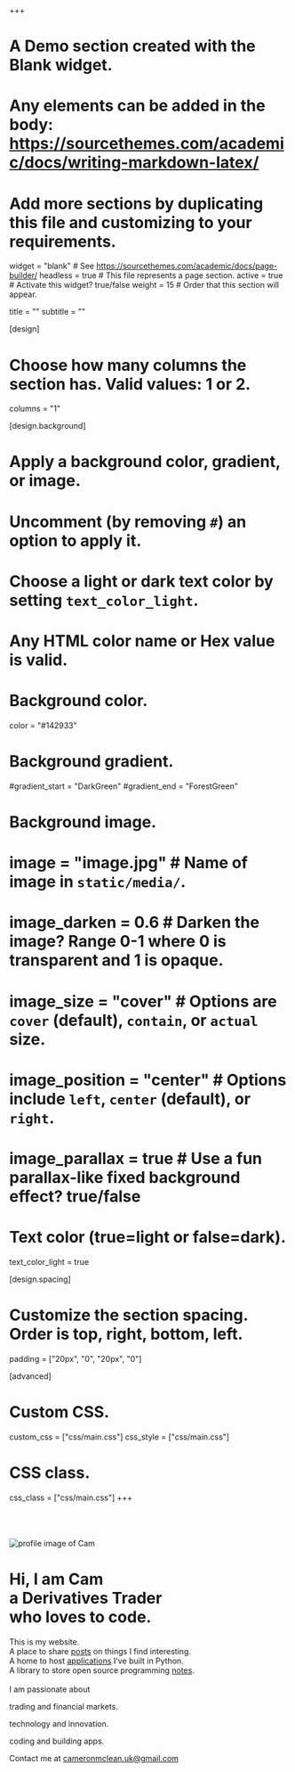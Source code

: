 +++
# A Demo section created with the Blank widget.
# Any elements can be added in the body: https://sourcethemes.com/academic/docs/writing-markdown-latex/
# Add more sections by duplicating this file and customizing to your requirements.

widget = "blank"  # See https://sourcethemes.com/academic/docs/page-builder/
headless = true  # This file represents a page section.
active = true  # Activate this widget? true/false
weight = 15  # Order that this section will appear.

title = ""
subtitle = ""

[design]
  # Choose how many columns the section has. Valid values: 1 or 2.
  columns = "1"

[design.background]
  # Apply a background color, gradient, or image.
  #   Uncomment (by removing `#`) an option to apply it.
  #   Choose a light or dark text color by setting `text_color_light`.
  #   Any HTML color name or Hex value is valid.

  # Background color.
  color = "#142933"
  
  # Background gradient.
  #gradient_start = "DarkGreen"
  #gradient_end = "ForestGreen"
  
  # Background image.
  # image = "image.jpg"  # Name of image in `static/media/`.
  # image_darken = 0.6  # Darken the image? Range 0-1 where 0 is transparent and 1 is opaque.
  # image_size = "cover"  #  Options are `cover` (default), `contain`, or `actual` size.
  # image_position = "center"  # Options include `left`, `center` (default), or `right`.
  # image_parallax = true  # Use a fun parallax-like fixed background effect? true/false
  
  # Text color (true=light or false=dark).
  text_color_light = true

[design.spacing]
  # Customize the section spacing. Order is top, right, bottom, left.
  padding = ["20px", "0", "20px", "0"]

[advanced]
 # Custom CSS. 
 custom_css = ["css/main.css"]
 css_style = ["css/main.css"] 
 
 # CSS class.
 css_class = ["css/main.css"]
+++


<style>
.profi1le-image-rounded{
  display: inline-block;
  max-height: 192px;
  max-width: 192px;
  border-radius: 50%;
}
.lin1k-1-aqua:after {
	background: #0099ff;
	}
</style>


<br>
<br>
<br>
<img class="profile-image-rounded" src="images/avatar.jpg" alt="profile image of Cam"/>
<h1>
Hi, I am Cam
<br>a <span class="highlight navy">Derivatives Trader</span>
<br>who loves to code.
</h1>

<p>
This is my website. 
<br>
A place to share <a class="link-1-aqua" href="#comingsoon">posts</a> on things I find interesting. 
<br>
A home to host <a class="link-1 aqua" href="#comingsoon">applications</a> I've built in Python.
<br>
A library to store open source programming <a class="link-1 aqua" href="#comingsoon">notes</a>. 
<br> 
<br> I am passionate about
<span id="typed"></span>
<div id="typed-strings">
<p><span class="highlight green">trading and financial markets.</span></p>
<p><span class="highlight aqua">technology and innovation.</span></p>
<p><span class="highlight grey">coding and building apps.</span></p>
<!-- <p><span class="highlight grey">test <a class="link-1 aqua" href="www.google.com">link</a></span></p> -->
</div>
</p>
               
<p>Contact me at <a class="link-2 light" href="mailto:cameronmclean.uk@gmail.com">cameronmclean.uk@gmail.com</a></p>
            
<p class="is-social-minimal-light">
    <a class="social-link email" href="mailto:cameronmclean.uk@gmail.com"></a>
    <a class="social-link github" href="https://github.com/cammclean182" target="_blank"></a>
    <a class="social-link linkedin" href="https://www.linkedin.com/in/camclean/" target="_blank"></a>
    <a class="social-link twitter" href="https://twitter.com/cammclean182" target="_blank"></a>
</p>

</div>
</div>

<!-- SCRIPTS -->
<script src="js/main.js"></script>
    
</body>